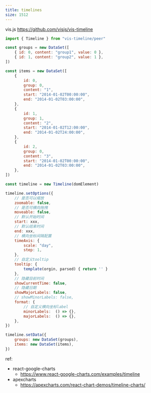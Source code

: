 ```yaml
---
title: timelines
size: 1512
---
```

vis.js
https://github.com/visjs/vis-timeline

```js
import { Timeline } from "vis-timeline/peer"

const groups = new DataSet([
    { id: 0, content: "group1", value: 0 },
    { id: 1, content: "group2", value: 1 },
])

const items = new DataSet([
    {
        id: 0,
        group: 0,
        content: "1",
        start: "2014-01-02T00:00:00",
        end: "2014-01-02T03:00:00",
    },
    {
        id: 1,
        group: 1,
        content: "2",
        start: "2014-01-02T12:00:00",
        end: "2014-01-02T24:00:00",
    },
    {
        id: 2,
        group: 0,
        content: "3",
        start: "2014-01-02T00:00:00",
        end: "2014-01-02T03:00:00",
    },
])

const timeline = new Timeline(domElement)

timeline.setOptions({
	// 是否可以缩放
	zoomable: false,
	// 是否可横向拖拽
	moveable: false,
	// 默认开始时间
	start: xxx,
	// 默认结束时间
	end: xxx,
	// 横向坐标间隔配置
	timeAxis: {
		scale: "day",
		step: 1,
	},
	// 自定义tooltip
	tooltip: {
		template(orgin, parsed) { return '' }
	},
	// 隐藏目前时间
	showCurrentTime: false,
	// 隐藏日期
	showMajorLabels: false,
	// showMinorLabels: false,
	format: {
		// 自定义横向坐标label
		minorLabels:  () => {},
		majorLabels:  () => {},
	},
})

timeline.setData({
	groups: new DataSet(groups),
	items: new DataSet(items),
})
```



ref:
- react-google-charts
	- https://www.react-google-charts.com/examples/timeline
- apexcharts
	- https://apexcharts.com/react-chart-demos/timeline-charts/
